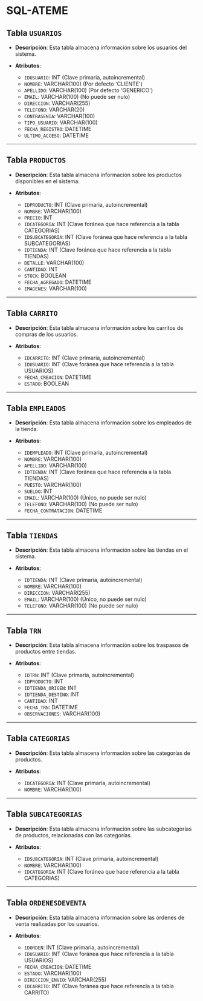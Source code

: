 # SQL-ATEME

## Tabla `USUARIOS`

- **Descripción**: Esta tabla almacena información sobre los usuarios del sistema.

- **Atributos**: 
  - `IDUSUARIO`: INT (Clave primaria, autoincremental)
  - `NOMBRE`: VARCHAR(100) (Por defecto 'CLIENTE')
  - `APELLIDO`: VARCHAR(100) (Por defecto 'GENERICO')
  - `EMAIL`: VARCHAR(100) (No puede ser nulo)
  - `DIRECCION`: VARCHAR(255)
  - `TELEFONO`: VARCHAR(20)
  - `CONTRASENIA`: VARCHAR(100)
  - `TIPO_USUARIO`: VARCHAR(100)
  - `FECHA_REGISTRO`: DATETIME
  - `ULTIMO_ACCESO`: DATETIME

---

## Tabla `PRODUCTOS`

- **Descripción**: Esta tabla almacena información sobre los productos disponibles en el sistema.

- **Atributos**: 
  - `IDPRODUCTO`: INT (Clave primaria, autoincremental)
  - `NOMBRE`: VARCHAR(100)
  - `PRECIO`: INT
  - `IDCATEGORIA`: INT (Clave foránea que hace referencia a la tabla CATEGORIAS)
  - `IDSUBCATEGORIA`: INT (Clave foránea que hace referencia a la tabla SUBCATEGORIAS)
  - `IDTIENDA`: INT (Clave foránea que hace referencia a la tabla TIENDAS)
  - `DETALLE`: VARCHAR(100)
  - `CANTIDAD`: INT
  - `STOCK`: BOOLEAN
  - `FECHA_AGREGADO`: DATETIME
  - `IMAGENES`: VARCHAR(100)

---

## Tabla `CARRITO`

- **Descripción**: Esta tabla almacena información sobre los carritos de compras de los usuarios.

- **Atributos**: 
  - `IDCARRITO`: INT (Clave primaria, autoincremental)
  - `IDUSUARIO`: INT (Clave foránea que hace referencia a la tabla USUARIOS)
  - `FECHA_CREACION`: DATETIME
  - `ESTADO`: BOOLEAN

---

## Tabla `EMPLEADOS`

- **Descripción**: Esta tabla almacena información sobre los empleados de la tienda.

- **Atributos**: 
  - `IDEMPLEADO`: INT (Clave primaria, autoincremental)
  - `NOMBRE`: VARCHAR(100)
  - `APELLIDO`: VARCHAR(100)
  - `IDTIENDA`: INT (Clave foránea que hace referencia a la tabla TIENDAS)
  - `PUESTO`: VARCHAR(100)
  - `SUELDO`: INT
  - `EMAIL`: VARCHAR(100) (Único, no puede ser nulo)
  - `TELEFONO`: VARCHAR(100) (No puede ser nulo)
  - `FECHA_CONTRATACION`: DATETIME

---

## Tabla `TIENDAS`

- **Descripción**: Esta tabla almacena información sobre las tiendas en el sistema.

- **Atributos**: 
  - `IDTIENDA`: INT (Clave primaria, autoincremental)
  - `NOMBRE`: VARCHAR(100)
  - `DIRECCION`: VARCHAR(255)
  - `EMAIL`: VARCHAR(100) (Único, no puede ser nulo)
  - `TELEFONO`: VARCHAR(100) (No puede ser nulo)

---

## Tabla `TRN`

- **Descripción**: Esta tabla almacena información sobre los traspasos de productos entre tiendas.

- **Atributos**: 
  - `IDTRN`: INT (Clave primaria, autoincremental)
  - `IDPRODUCTO`: INT
  - `IDTIENDA_ORIGEN`: INT
  - `IDTIENDA_DESTINO`: INT
  - `CANTIDAD`: INT
  - `FECHA_TRN`: DATETIME
  - `OBSERVACIONES`: VARCHAR(100)

---

## Tabla `CATEGORIAS`

- **Descripción**: Esta tabla almacena información sobre las categorías de productos.

- **Atributos**: 
  - `IDCATEGORIA`: INT (Clave primaria, autoincremental)
  - `NOMBRE`: VARCHAR(100)

---

## Tabla `SUBCATEGORIAS`

- **Descripción**: Esta tabla almacena información sobre las subcategorías de productos, relacionadas con las categorías.

- **Atributos**: 
  - `IDSUBCATEGORIA`: INT (Clave primaria, autoincremental)
  - `NOMBRE`: VARCHAR(100)
  - `IDCATEGORIA`: INT (Clave foránea que hace referencia a la tabla CATEGORIAS)

---

## Tabla `ORDENESDEVENTA`

- **Descripción**: Esta tabla almacena información sobre las órdenes de venta realizadas por los usuarios.

- **Atributos**: 
  - `IDORDEN`: INT (Clave primaria, autoincremental)
  - `IDUSUARIO`: INT (Clave foránea que hace referencia a la tabla USUARIOS)
  - `FECHA_CREACION`: DATETIME
  - `ESTADO`: VARCHAR(100)
  - `DIRECCION_ENVIO`: VARCHAR(255)
  - `IDCARRITO`: INT (Clave foránea que hace referencia a la tabla CARRITO)
